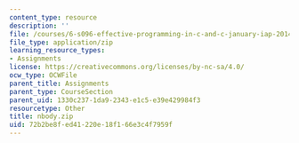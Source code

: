```yaml
---
content_type: resource
description: ''
file: /courses/6-s096-effective-programming-in-c-and-c-january-iap-2014/72b2be8fed41220e18f166e3c4f7959f_nbody.zip
file_type: application/zip
learning_resource_types:
- Assignments
license: https://creativecommons.org/licenses/by-nc-sa/4.0/
ocw_type: OCWFile
parent_title: Assignments
parent_type: CourseSection
parent_uid: 1330c237-1da9-2343-e1c5-e39e429984f3
resourcetype: Other
title: nbody.zip
uid: 72b2be8f-ed41-220e-18f1-66e3c4f7959f
---
```

